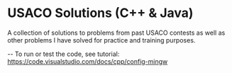 # USACO Solutions (C++ & Java)
A collection of solutions to problems from past USACO contests as well as other problems
I have solved for practice and training purposes.

--
To run or test the code, see tutorial: https://code.visualstudio.com/docs/cpp/config-mingw
